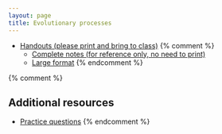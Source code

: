 ```yaml
---
layout: page
title: Evolutionary processes
---
```


* [Handouts (please print and bring to class)](/materials/processes.handouts.pdf)
{% comment %} 
  * [Complete notes (for reference only, no need to print)](/materials/processes.complete.pdf)
  * [Large format](/materials/intro.large.pdf)
{% endcomment %} 

{% comment %} 
## Additional resources

* [Practice questions](process_ques.html)
{% endcomment %} 


